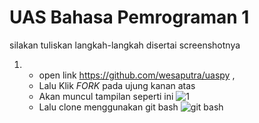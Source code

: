 # UAS Bahasa Pemrograman 1

silakan tuliskan langkah-langkah disertai screenshotnya
1. - open link https://github.com/wesaputra/uaspy ,
   - Lalu Klik *FORK* pada ujung kanan atas
   - Akan muncul tampilan seperti ini
![1](https://user-images.githubusercontent.com/46749030/55880681-6c998580-5bcb-11e9-9be1-a6bcf0fc9227.png)
   - Lalu clone menggunakan git bash
![git bash](https://user-images.githubusercontent.com/46749030/55880816-b1252100-5bcb-11e9-8962-b57812243caf.png)


